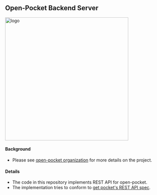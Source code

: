 ## Open-Pocket Backend Server


<img width="400" align="center" height="400" alt="logo" src="https://github.com/user-attachments/assets/0e2c776b-0c7e-42e8-b8d7-b96279dbfdfd" />

#### Background

- Please see [open-pocket organization](https://github.com/open-pocket)
for more details on the project.


#### Details

- The code in this repository implements REST API for open-pocket.
- The implementation tries to conform to [get pocket's REST API
  spec](https://getpocket.com/developer/docs/overview).
